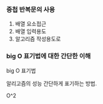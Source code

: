 
### 중첩 반복문의 사용
1.  배열 요소접근
2.  배열 입력용도
3.  알고리즘 작성용도로


### big O 표기법에 대한 간단한 이해

big O 표기법 

알리고즘의 성능 간단하게 표기하는 방법.


O^2

